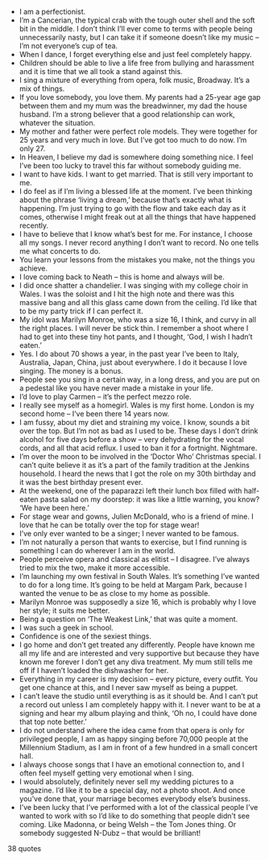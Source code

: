  - I am a perfectionist.
 - I’m a Cancerian, the typical crab with the tough outer shell and the soft bit in the middle. I don’t think I’ll ever come to terms with people being unnecessarily nasty, but I can take it if someone doesn’t like my music – I’m not everyone’s cup of tea.
 - When I dance, I forget everything else and just feel completely happy.
 - Children should be able to live a life free from bullying and harassment and it is time that we all took a stand against this.
 - I sing a mixture of everything from opera, folk music, Broadway. It’s a mix of things.
 - If you love somebody, you love them. My parents had a 25-year age gap between them and my mum was the breadwinner, my dad the house husband. I’m a strong believer that a good relationship can work, whatever the situation.
 - My mother and father were perfect role models. They were together for 25 years and very much in love. But I’ve got too much to do now. I’m only 27.
 - In Heaven, I believe my dad is somewhere doing something nice. I feel I’ve been too lucky to travel this far without somebody guiding me.
 - I want to have kids. I want to get married. That is still very important to me.
 - I do feel as if I’m living a blessed life at the moment. I’ve been thinking about the phrase ‘living a dream,’ because that’s exactly what is happening. I’m just trying to go with the flow and take each day as it comes, otherwise I might freak out at all the things that have happened recently.
 - I have to believe that I know what’s best for me. For instance, I choose all my songs. I never record anything I don’t want to record. No one tells me what concerts to do.
 - You learn your lessons from the mistakes you make, not the things you achieve.
 - I love coming back to Neath – this is home and always will be.
 - I did once shatter a chandelier. I was singing with my college choir in Wales. I was the soloist and I hit the high note and there was this massive bang and all this glass came down from the ceiling. I’d like that to be my party trick if I can perfect it.
 - My idol was Marilyn Monroe, who was a size 16, I think, and curvy in all the right places. I will never be stick thin. I remember a shoot where I had to get into these tiny hot pants, and I thought, ‘God, I wish I hadn’t eaten.’
 - Yes. I do about 70 shows a year, in the past year I’ve been to Italy, Australia, Japan, China, just about everywhere. I do it because I love singing. The money is a bonus.
 - People see you sing in a certain way, in a long dress, and you are put on a pedestal like you have never made a mistake in your life.
 - I’d love to play Carmen – it’s the perfect mezzo role.
 - I really see myself as a homegirl. Wales is my first home. London is my second home – I’ve been there 14 years now.
 - I am fussy, about my diet and straining my voice. I know, sounds a bit over the top. But I’m not as bad as I used to be. These days I don’t drink alcohol for five days before a show – very dehydrating for the vocal cords, and all that acid reflux. I used to ban it for a fortnight. Nightmare.
 - I’m over the moon to be involved in the ‘Doctor Who’ Christmas special. I can’t quite believe it as it’s a part of the family tradition at the Jenkins household. I heard the news that I got the role on my 30th birthday and it was the best birthday present ever.
 - At the weekend, one of the paparazzi left their lunch box filled with half-eaten pasta salad on my doorstep: it was like a little warning, you know? ‘We have been here.’
 - For stage wear and gowns, Julien McDonald, who is a friend of mine. I love that he can be totally over the top for stage wear!
 - I’ve only ever wanted to be a singer; I never wanted to be famous.
 - I’m not naturally a person that wants to exercise, but I find running is something I can do wherever I am in the world.
 - People perceive opera and classical as elitist – I disagree. I’ve always tried to mix the two, make it more accessible.
 - I’m launching my own festival in South Wales. It’s something I’ve wanted to do for a long time. It’s going to be held at Margam Park, because I wanted the venue to be as close to my home as possible.
 - Marilyn Monroe was supposedly a size 16, which is probably why I love her style; it suits me better.
 - Being a question on ‘The Weakest Link,’ that was quite a moment.
 - I was such a geek in school.
 - Confidence is one of the sexiest things.
 - I go home and don’t get treated any differently. People have known me all my life and are interested and very supportive but because they have known me forever I don’t get any diva treatment. My mum still tells me off if I haven’t loaded the dishwasher for her.
 - Everything in my career is my decision – every picture, every outfit. You get one chance at this, and I never saw myself as being a puppet.
 - I can’t leave the studio until everything is as it should be. And I can’t put a record out unless I am completely happy with it. I never want to be at a signing and hear my album playing and think, ‘Oh no, I could have done that top note better.’
 - I do not understand where the idea came from that opera is only for privileged people, I am as happy singing before 70,000 people at the Millennium Stadium, as I am in front of a few hundred in a small concert hall.
 - I always choose songs that I have an emotional connection to, and I often feel myself getting very emotional when I sing.
 - I would absolutely, definitely never sell my wedding pictures to a magazine. I’d like it to be a special day, not a photo shoot. And once you’ve done that, your marriage becomes everybody else’s business.
 - I’ve been lucky that I’ve performed with a lot of the classical people I’ve wanted to work with so I’d like to do something that people didn’t see coming. Like Madonna, or being Welsh – the Tom Jones thing. Or somebody suggested N-Dubz – that would be brilliant!

38 quotes